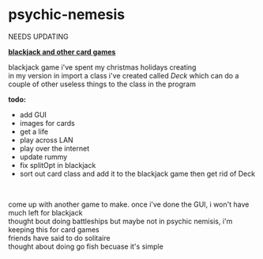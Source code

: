 psychic-nemesis
===============


NEEDS UPDATING



<b><u>blackjack and other card games</u></b>

<p>blackjack game i've spent my christmas holidays creating<br/>
in my version in import a class i've created called <i>Deck</i> which can do a couple of other useless things to the class in the program</p>

<b>todo:</b>
<ul>
<li>add GUI</li>
<li>images for cards</li>
<li>get a life</li>
<li>play across LAN</li>
<li> play over the internet </li> 
<li> update rummy </li>
<li> fix splitOpt in blackjack</li>
<li> sort out card class and add it to the blackjack game then get rid of Deck</li>
</ul>
<br/>
<p>come up with another game to make. once i've done the GUI, i won't have much left for blackjack<br/>
thought bout doing battleships but maybe not in psychic nemisis, i'm keeping this for card games<br/>
friends have said to do solitaire <br/>
thought about doing go fish becuase it's simple <br/>


